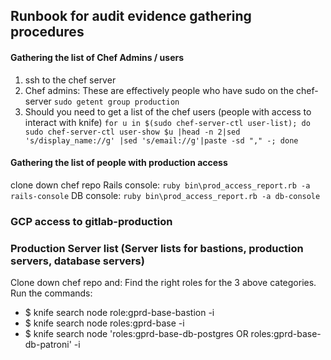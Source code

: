 ## Runbook for audit evidence gathering procedures

#### Gathering the list of Chef Admins / users

1. ssh to the chef server
2. Chef admins: These are effectively people who have sudo on the chef- server `sudo getent group production`
3. Should you need to get a list of the chef users (people with access to interact with knife)
`for u in $(sudo chef-server-ctl user-list); do sudo chef-server-ctl user-show $u |head -n 2|sed 's/display_name://g' |sed 's/email://g'|paste -sd "," -; done`

#### Gathering the list of people with production access

clone down chef repo
Rails console: `ruby bin\prod_access_report.rb -a rails-console`
DB console: `ruby bin\prod_access_report.rb -a db-console`

### GCP access to gitlab-production



### Production Server list (Server lists for bastions, production servers, database servers)

Clone down chef repo and:
Find the right roles for the 3 above categories.
Run the commands:
- $ knife search node role:gprd-base-bastion -i
- $ knife search node roles:gprd-base -i
- $ knife search node 'roles:gprd-base-db-postgres OR roles:gprd-base-db-patroni' -i
